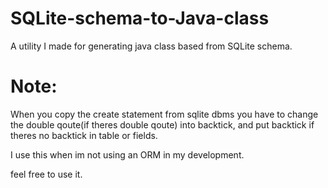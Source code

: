 # SQLite-schema-to-Java-class
A utility I made for generating java class based from SQLite schema. 

# Note:
When you copy the create statement from sqlite dbms you have to change the double qoute(if theres double qoute) into backtick, and put backtick if theres no backtick in table or fields.

I use this when im not using an ORM in my development.

feel free to use it.
